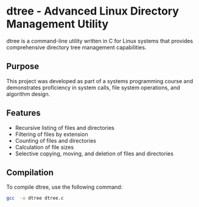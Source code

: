 # dtree - Advanced Linux Directory Management Utility

dtree is a command-line utility written in C for Linux systems that provides comprehensive directory tree management capabilities.

## Purpose

This project was developed as part of a systems programming course and demonstrates proficiency in system calls, file system operations, and algorithm design.

## Features

*   Recursive listing of files and directories
*   Filtering of files by extension
*   Counting of files and directories
*   Calculation of file sizes
*   Selective copying, moving, and deletion of files and directories

## Compilation

To compile dtree, use the following command:

```bash
gcc  -o dtree dtree.c
